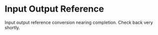 # Input Output Reference

Input output reference conversion nearing completion.  Check back very shortly.
